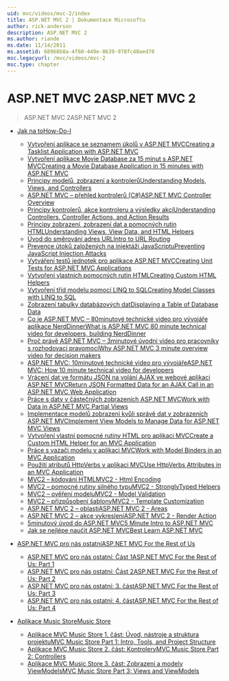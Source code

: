 ```yaml
---
uid: mvc/videos/mvc-2/index
title: ASP.NET MVC 2 | Dokumentace Microsoftu
author: rick-anderson
description: ASP.NET MVC 2
ms.author: riande
ms.date: 11/14/2011
ms.assetid: 68968b8a-4f60-449e-8639-978fc40aed70
msc.legacyurl: /mvc/videos/mvc-2
msc.type: chapter
---
```

<a name="aspnet-mvc-2"></a><span data-ttu-id="21202-103">ASP.NET MVC 2</span><span class="sxs-lookup"><span data-stu-id="21202-103">ASP.NET MVC 2</span></span>
====================
> <span data-ttu-id="21202-104">ASP.NET MVC 2</span><span class="sxs-lookup"><span data-stu-id="21202-104">ASP.NET MVC 2</span></span>


- [<span data-ttu-id="21202-105">Jak na to</span><span class="sxs-lookup"><span data-stu-id="21202-105">How-Do-I</span></span>](how-do-i/index.md)

    - [<span data-ttu-id="21202-106">Vytvoření aplikace se seznamem úkolů v ASP.NET MVC</span><span class="sxs-lookup"><span data-stu-id="21202-106">Creating a Tasklist Application with ASP.NET MVC</span></span>](how-do-i/creating-a-tasklist-application-with-aspnet-mvc.md)
    - [<span data-ttu-id="21202-107">Vytvoření aplikace Movie Database za 15 minut s ASP.NET MVC</span><span class="sxs-lookup"><span data-stu-id="21202-107">Creating a Movie Database Application in 15 minutes with ASP.NET MVC</span></span>](how-do-i/creating-a-movie-database-application-in-15-minutes-with-aspnet-mvc.md)
    - [<span data-ttu-id="21202-108">Principy modelů, zobrazení a kontrolerů</span><span class="sxs-lookup"><span data-stu-id="21202-108">Understanding Models, Views, and Controllers</span></span>](how-do-i/understanding-models-views-and-controllers.md)
    - [<span data-ttu-id="21202-109">ASP.NET MVC – přehled kontrolerů (C#)</span><span class="sxs-lookup"><span data-stu-id="21202-109">ASP.NET MVC Controller Overview</span></span>](how-do-i/aspnet-mvc-controller-overview.md)
    - [<span data-ttu-id="21202-110">Principy kontrolerů, akce kontroleru a výsledky akcí</span><span class="sxs-lookup"><span data-stu-id="21202-110">Understanding Controllers, Controller Actions, and Action Results</span></span>](how-do-i/understanding-controllers-controller-actions-and-action-results.md)
    - [<span data-ttu-id="21202-111">Principy zobrazení, zobrazení dat a pomocných rutin HTML</span><span class="sxs-lookup"><span data-stu-id="21202-111">Understanding Views, View Data, and HTML Helpers</span></span>](how-do-i/understanding-views-view-data-and-html-helpers.md)
    - [<span data-ttu-id="21202-112">Úvod do směrování adres URL</span><span class="sxs-lookup"><span data-stu-id="21202-112">Intro to URL Routing</span></span>](how-do-i/an-introduction-to-url-routing.md)
    - [<span data-ttu-id="21202-113">Prevence útoků založených na injektáži JavaScriptu</span><span class="sxs-lookup"><span data-stu-id="21202-113">Preventing JavaScript Injection Attacks</span></span>](how-do-i/preventing-javascript-injection-attacks.md)
    - [<span data-ttu-id="21202-114">Vytváření testů jednotek pro aplikace ASP.NET MVC</span><span class="sxs-lookup"><span data-stu-id="21202-114">Creating Unit Tests for ASP.NET MVC Applications</span></span>](how-do-i/creating-unit-tests-for-aspnet-mvc-applications.md)
    - [<span data-ttu-id="21202-115">Vytvoření vlastních pomocných rutin HTML</span><span class="sxs-lookup"><span data-stu-id="21202-115">Creating Custom HTML Helpers</span></span>](how-do-i/creating-custom-html-helpers.md)
    - [<span data-ttu-id="21202-116">Vytvoření tříd modelu pomocí LINQ to SQL</span><span class="sxs-lookup"><span data-stu-id="21202-116">Creating Model Classes with LINQ to SQL</span></span>](how-do-i/creating-model-classes-with-linq-to-sql.md)
    - [<span data-ttu-id="21202-117">Zobrazení tabulky databázových dat</span><span class="sxs-lookup"><span data-stu-id="21202-117">Displaying a Table of Database Data</span></span>](how-do-i/displaying-a-table-of-database-data.md)
    - [<span data-ttu-id="21202-118">Co je ASP.NET MVC – 80minutové technické video pro vývojáře aplikace NerdDinner</span><span class="sxs-lookup"><span data-stu-id="21202-118">What is ASP.NET MVC 80 minute technical video for developers, building NerdDinner</span></span>](how-do-i/what-is-aspnet-mvc-80-minute-technical-video-for-developers-building-nerddinner.md)
    - [<span data-ttu-id="21202-119">Proč právě ASP.NET MVC – 3minutové úvodní video pro pracovníky s rozhodovací pravomocí</span><span class="sxs-lookup"><span data-stu-id="21202-119">Why ASP.NET MVC 3 minute overview video for decision makers</span></span>](how-do-i/why-aspnet-mvc-3-minute-overview-video-for-decision-makers.md)
    - [<span data-ttu-id="21202-120">ASP.NET MVC: 10minutové technické video pro vývojáře</span><span class="sxs-lookup"><span data-stu-id="21202-120">ASP.NET MVC: How 10 minute technical video for developers</span></span>](how-do-i/aspnet-mvc-how-10-minute-technical-video-for-developers.md)
    - [<span data-ttu-id="21202-121">Vrácení dat ve formátu JSON na volání AJAX ve webové aplikaci ASP.NET MVC</span><span class="sxs-lookup"><span data-stu-id="21202-121">Return JSON Formatted Data for an AJAX Call in an ASP.NET MVC Web Application</span></span>](how-do-i/how-do-i-return-json-formatted-data-for-an-ajax-call-in-an-aspnet-mvc-web-application.md)
    - [<span data-ttu-id="21202-122">Práce s daty v částečných zobrazeních ASP.NET MVC</span><span class="sxs-lookup"><span data-stu-id="21202-122">Work with Data in ASP.NET MVC Partial Views</span></span>](how-do-i/how-do-i-work-with-data-in-aspnet-mvc-partial-views.md)
    - [<span data-ttu-id="21202-123">Implementace modelů zobrazení kvůli správě dat v zobrazeních ASP.NET MVC</span><span class="sxs-lookup"><span data-stu-id="21202-123">Implement View Models to Manage Data for ASP.NET MVC Views</span></span>](how-do-i/how-do-i-implement-view-models-to-manage-data-for-aspnet-mvc-views.md)
    - [<span data-ttu-id="21202-124">Vytvoření vlastní pomocné rutiny HTML pro aplikaci MVC</span><span class="sxs-lookup"><span data-stu-id="21202-124">Create a Custom HTML Helper for an MVC Application</span></span>](how-do-i/how-do-i-create-a-custom-html-helper-for-an-mvc-application.md)
    - [<span data-ttu-id="21202-125">Práce s vazači modelu v aplikaci MVC</span><span class="sxs-lookup"><span data-stu-id="21202-125">Work with Model Binders in an MVC Application</span></span>](how-do-i/how-do-i-work-with-model-binders-in-an-mvc-application.md)
    - [<span data-ttu-id="21202-126">Použití atributů HttpVerbs v aplikaci MVC</span><span class="sxs-lookup"><span data-stu-id="21202-126">Use HttpVerbs Attributes in an MVC Application</span></span>](how-do-i/how-do-i-use-httpverbs-attributes-in-an-mvc-application.md)
    - [<span data-ttu-id="21202-127">MVC2 – kódování HTML</span><span class="sxs-lookup"><span data-stu-id="21202-127">MVC2 - Html Encoding</span></span>](how-do-i/mvc2-html-encoding.md)
    - [<span data-ttu-id="21202-128">MVC2 – pomocné rutiny silného typu</span><span class="sxs-lookup"><span data-stu-id="21202-128">MVC2 - StronglyTyped Helpers</span></span>](how-do-i/mvc2-stronglytyped-helpers.md)
    - [<span data-ttu-id="21202-129">MVC2 – ověření modelu</span><span class="sxs-lookup"><span data-stu-id="21202-129">MVC2 - Model Validation</span></span>](how-do-i/mvc2-model-validation.md)
    - [<span data-ttu-id="21202-130">MVC2 – přizpůsobení šablony</span><span class="sxs-lookup"><span data-stu-id="21202-130">MVC2 - Template Customization</span></span>](how-do-i/mvc2-template-customization.md)
    - [<span data-ttu-id="21202-131">ASP.NET MVC 2 – oblasti</span><span class="sxs-lookup"><span data-stu-id="21202-131">ASP.NET MVC 2 - Areas</span></span>](how-do-i/aspnet-mvc-2-areas.md)
    - [<span data-ttu-id="21202-132">ASP.NET MVC 2 – akce vykreslení</span><span class="sxs-lookup"><span data-stu-id="21202-132">ASP.NET MVC 2 - Render Action</span></span>](how-do-i/aspnet-mvc-2-render-action.md)
    - [<span data-ttu-id="21202-133">5minutový úvod do ASP.NET MVC</span><span class="sxs-lookup"><span data-stu-id="21202-133">5 Minute Intro to ASP.NET MVC</span></span>](how-do-i/5-minute-introduction-to-aspnet-mvc.md)
    - [<span data-ttu-id="21202-134">Jak se nejlépe naučit ASP.NET MVC</span><span class="sxs-lookup"><span data-stu-id="21202-134">Best Learn ASP.NET MVC</span></span>](how-do-i/how-to-best-learn-asp-net-mvc.md)
- [<span data-ttu-id="21202-135">ASP.NET MVC pro nás ostatní</span><span class="sxs-lookup"><span data-stu-id="21202-135">ASP.NET MVC For the Rest of Us</span></span>](aspnet-mvc-for-the-rest-of-us/index.md)

    - [<span data-ttu-id="21202-136">ASP.NET MVC pro nás ostatní: Část 1</span><span class="sxs-lookup"><span data-stu-id="21202-136">ASP.NET MVC For the Rest of Us: Part 1</span></span>](aspnet-mvc-for-the-rest-of-us/aspnet-mvc-for-the-rest-of-us-part-1.md)
    - [<span data-ttu-id="21202-137">ASP.NET MVC pro nás ostatní: Část 2</span><span class="sxs-lookup"><span data-stu-id="21202-137">ASP.NET MVC For the Rest of Us: Part 2</span></span>](aspnet-mvc-for-the-rest-of-us/aspnet-mvc-for-the-rest-of-us-part-2.md)
    - [<span data-ttu-id="21202-138">ASP.NET MVC pro nás ostatní: 3. část</span><span class="sxs-lookup"><span data-stu-id="21202-138">ASP.NET MVC For the Rest of Us: Part 3</span></span>](aspnet-mvc-for-the-rest-of-us/aspnet-mvc-for-the-rest-of-us-part-3.md)
    - [<span data-ttu-id="21202-139">ASP.NET MVC pro nás ostatní: 4. část</span><span class="sxs-lookup"><span data-stu-id="21202-139">ASP.NET MVC For the Rest of Us: Part 4</span></span>](aspnet-mvc-for-the-rest-of-us/aspnet-mvc-for-the-rest-of-us-part-4.md)
- [<span data-ttu-id="21202-140">Aplikace Music Store</span><span class="sxs-lookup"><span data-stu-id="21202-140">Music Store</span></span>](music-store/index.md)

    - [<span data-ttu-id="21202-141">Aplikace MVC Music Store 1. část: Úvod, nástroje a struktura projektu</span><span class="sxs-lookup"><span data-stu-id="21202-141">MVC Music Store Part 1: Intro, Tools, and Project Structure</span></span>](music-store/mvc-music-store-part-1-intro-tools-and-project-structure.md)
    - [<span data-ttu-id="21202-142">Aplikace MVC Music Store 2. část: Kontrolery</span><span class="sxs-lookup"><span data-stu-id="21202-142">MVC Music Store Part 2: Controllers</span></span>](music-store/mvc-music-store-part-2-controllers.md)
    - [<span data-ttu-id="21202-143">Aplikace MVC Music Store 3. část: Zobrazení a modely ViewModels</span><span class="sxs-lookup"><span data-stu-id="21202-143">MVC Music Store Part 3: Views and ViewModels</span></span>](music-store/mvc-music-store-part-3-views-and-viewmodels.md)
